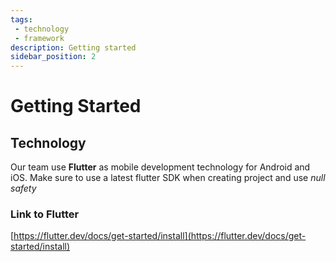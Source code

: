 ```yaml
---
tags: 
 - technology
 - framework
description: Getting started 
sidebar_position: 2
---
```


# Getting Started

## Technology

Our team use **Flutter** as mobile development technology for Android and iOS.
Make sure to use a latest flutter SDK when creating project and use *null safety*

### Link to Flutter

[https://flutter.dev/docs/get-started/install](https://flutter.dev/docs/get-started/install)



